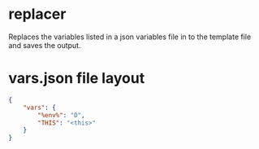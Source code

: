 # replacer

Replaces the variables listed in a json variables file in to the template file and saves the output.

# vars.json file layout
```json
{
    "vars": {
        "%env%": "D",
        "THIS": "<this>"
    }
}
```
